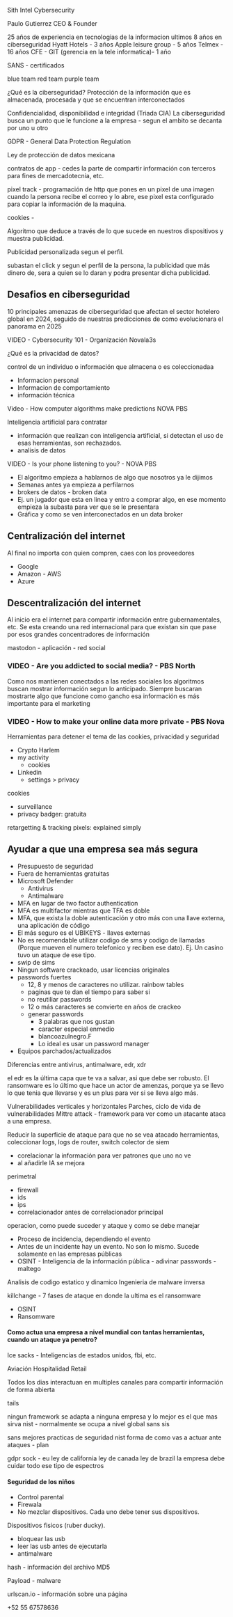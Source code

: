 Sith Intel Cybersecurity

Paulo Gutierrez CEO & Founder

25 años de experiencia en tecnologias de la informacion
ultimos 8 años en ciberseguridad
Hyatt Hotels - 3 años
Apple leisure group - 5 años
Telmex - 16 años
CFE - GIT (gerencia en la tele informatica)- 1 año

SANS - certificados


blue team
red team
purple team

¿Qué es la ciberseguridad?
Protección de la información que es almacenada, procesada y que se encuentran interconectados

Confidencialidad, disponibilidad e integridad (Triada CIA)
La ciberseguridad busca un punto que le funcione a la empresa - segun el ambito se decanta por uno u otro

GDPR - General Data Protection Regulation

Ley de protección de datos mexicana

contratos de app - cedes la parte de compartir información con terceros para fines de mercadotecnia, etc.

pixel track - programación de http que pones en un pixel de una imagen
cuando la persona recibe el correo y lo abre, ese pixel esta configurado para copiar la información de la maquina.

cookies - 

Algoritmo que deduce a través de lo que sucede en nuestros dispositivos y muestra publicidad.

Publicidad personalizada segun el perfil.

subastan el click y segun el perfil de la persona, la publicidad que más dinero de, sera a quien se lo daran y podra presentar dicha publicidad.

## Desafios en ciberseguridad
10 principales amenazas de ciberseguridad que afectan el sector hotelero global en 2024, seguido de nuestras predicciones de como evolucionara el panorama en 2025


VIDEO - Cybersecurity 101 - Organización Novala3s

¿Qué es la privacidad de datos?

control de un individuo o información que almacena o es coleccionadaa

- Informacion personal
- Informacion de comportamiento
- información técnica

Video - How computer algorithms make predictions NOVA PBS

Inteligencia artificial para contratar
- información que realizan con inteligencia artificial, si detectan el uso de esas herramientas, son rechazados.
- analisis de datos


VIDEO - Is your phone listening to you? - NOVA PBS

- El algoritmo empieza a hablarnos de algo que nosotros ya le dijimos
- Semanas antes ya empieza a perfilarnos
- brokers de datos - broken data
- Ej. un jugador que esta en linea y entro a comprar algo, en ese momento empieza la subasta para ver que se le presentara
- Gráfica y como se ven interconectados en un data broker


## Centralización del internet
Al final no importa con quien compren, caes con los proveedores
- Google
- Amazon - AWS
- Azure
## Descentralización del internet
Al inicio era el internet para compartir información entre gubernamentales, etc.
Se esta creando una red internacional para que existan sin que pase por esos grandes concentradores de información

mastodon - aplicación - red social

### VIDEO - Are you addicted to social media? - PBS North
Como nos mantienen conectados a las redes sociales
los algoritmos buscan mostrar información segun lo anticipado.
Siempre buscaran mostrarte algo que funcione como gancho
esa información es más importante para el marketing

### VIDEO - How to make your online data more private - PBS Nova 
Herramientas para detener el tema de las cookies, privacidad y seguridad
- Crypto Harlem
- my activity
	- cookies
- Linkedin
	- settings > privacy

cookies
- surveillance
- privacy badger: gratuita


retargetting & tracking pixels: explained
simply

## Ayudar a que una empresa sea más segura

- Presupuesto de seguridad
- Fuera de herramientas gratuitas
- Microsoft Defender
	- Antivirus
	- Antimalware
- MFA en lugar de two factor authentication
- MFA es multifactor mientras que TFA es doble
- MFA, que exista la doble autenticación y otro más con una llave externa, una aplicación de código
- El más seguro es el UBIKEYS - llaves externas
- No es recomendable utilizar codigo de sms y codigo de llamadas (Porque mueven el numero telefonico y reciben ese dato). Ej. Un casino tuvo un ataque de ese tipo.
- swip de sims
- Ningun software crackeado, usar licencias originales
- passwords fuertes
	- 12, 8 y menos de caracteres no utilizar. rainbow tables
	- paginas que te dan el tiempo para saber si 
	- no reutiliar passwords
	- 12 o más caracteres se convierte en años de crackeo
	- generar passwords
		- 3 palabras que nos gustan
		- caracter especial enmedio
		- blancoazulnegro.F
		- Lo ideal es usar un password manager
- Equipos parchados/actualizados



Diferencias entre antivirus, antimalware, edr, xdr

el edr es la última capa que te va a salvar, asi que debe ser robusto.
El ransomware es lo último que hace un actor de amenzas, porque ya se llevo lo que tenia que llevarse y es un plus para ver si se lleva algo más.

Vulnerabilidades verticales y horizontales
Parches, ciclo de vida de vulnerabilidades
Mittre attack - framework para ver como un atacante ataca a una empresa.

Reducir la superficie de ataque para que no se vea atacado
herramientas, coleccionar logs, 
logs de router, switch
colector de siem
- corelacionar la información para ver patrones que uno no ve
- al añadirle IA se mejora

perimetral
- firewall
- ids
- ips
- correlacionador antes de correlacionador principal

operacion, como puede suceder y ataque y como se debe manejar
- Proceso de incidencia, dependiendo el evento
- Antes de un incidente hay un evento. No son lo mismo. Sucede solamente en las empresas públicas
- OSINT - Inteligencia de la información pública
		- adivinar passwords
		- maltego

Analisis de codigo estatico y dinamico
Ingenieria de malware inversa

killchange - 7 fases de ataque en donde la ultima es el ransomware
- OSINT
- Ransomware


#### Como actua una empresa a nivel mundial con tantas herramientas, cuando un ataque ya penetro?

Ice sacks - Inteligencias de estados unidos, fbi, etc.

Aviación
Hospitalidad
Retail

Todos los dias interactuan en multiples canales para compartir información de forma abierta



tails

ningun framework se adapta a ninguna empresa y lo mejor es el que mas sirva
nist - normalmente se ocupa a nivel global
sans
sis

sans mejores practicas de seguridad
nist forma de como vas a actuar ante ataques - plan



gdpr
sock - eu
ley de california
ley de canada
ley de brazil
la empresa debe cuidar todo ese tipo de espectros


#### Seguridad de los niños
- Control parental
- Firewala
- No mezclar dispositivos. Cada uno debe tener sus dispositivos.

Dispositivos fisicos (ruber ducky).
- bloquear las usb
- leer las usb antes de ejecutarla
- antimalware

hash - información del archivo MD5

Payload - malware


urlscan.io - información sobre una página

+52 55 67578636